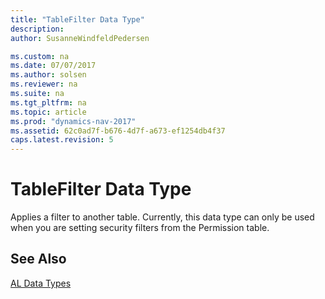 ```yaml
---
title: "TableFilter Data Type"
description: 
author: SusanneWindfeldPedersen

ms.custom: na
ms.date: 07/07/2017
ms.author: solsen
ms.reviewer: na
ms.suite: na
ms.tgt_pltfrm: na
ms.topic: article
ms.prod: "dynamics-nav-2017"
ms.assetid: 62c0ad7f-b676-4d7f-a673-ef1254db4f37
caps.latest.revision: 5
---
```

# TableFilter Data Type
Applies a filter to another table. Currently, this data type can only be used when you are setting security filters from the Permission table.

## See Also
[AL Data Types](devenv-al-data-types.md)  